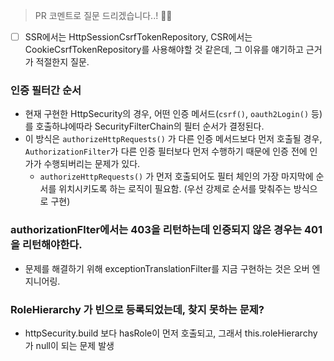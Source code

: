 > PR 코멘트로 질문 드리겠습니다..! 🙇‍♂️

- [ ] SSR에서는 HttpSessionCsrfTokenRepository, CSR에서는 CookieCsrfTokenRepository를 사용해야할 것 같은데, 그 이유를 얘기하고 근거가 적절한지 질문.

### 인증 필터간 순서

- 현재 구현한 HttpSecurity의 경우, 어떤 인증 메서드(`csrf()`, `oauth2Login()` 등)를 호출하냐에따라 SecurityFilterChain의 필터 순서가 결정된다.
- 이 방식은 `authorizeHttpRequests()` 가 다른 인증 메서드보다 먼저 호출될 경우, `AuthorizationFilter`가 다른 인증 필터보다 먼저 수행하기 때문에 인증 전에 인가가 수행되버리는 문제가 있다.
  - `authorizeHttpRequests()` 가 먼저 호출되어도 필터 체인의 가장 마지막에 순서를 위치시키도록 하는 로직이 필요함. (우선 강제로 순서를 맞춰주는 방식으로 구현)

### authorizationFlter에서는 403을 리턴하는데 인증되지 않은 경우는 401을 리턴해야한다.

- 문제를 해결하기 위해 exceptionTranslationFilter를 지금 구현하는 것은 오버 엔지니어링.

### RoleHierarchy 가 빈으로 등록되었는데, 찾지 못하는 문제?

- httpSecurity.build 보다 hasRole이 먼저 호출되고, 그래서 this.roleHierarchy 가 null이 되는 문제 발생
